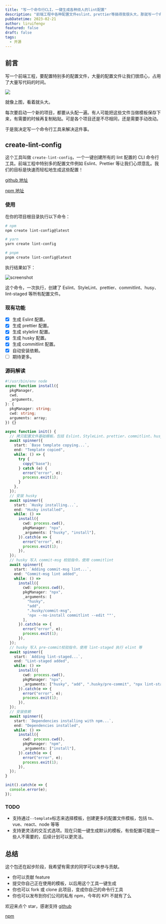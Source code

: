 ```yaml
---
title: "写一个命令行CLI，一键生成各种烦人的lint配置"
description: "前端工程中各种配置文件eslint、prettier等搞得我很头大，那就写一个命令行工具来搞定它吧。"
pubDatetime: 2023-02-21
author: liruifengv
featured: false
draft: false
tags:
  - 开源
---
```


## 前言

写一个前端工程，要配置特别多的配置文件，大量的配置文件让我们很烦心，占用了大量写代码的时间。

![](https://bucket.liruifengv.com/create-lint-config/mulu.png)

就像上图，看着就头大。

每次要启动一个新的项目，都要从头配一遍。有人可能把这些文件当做模板保存下来，有需要的时候再复制粘贴。可是各个项目还是不尽相同，还是需要手动改动。

于是我决定写一个命令行工具来解决这件事。

## create-lint-config

这个工具叫做 `create-lint-config`，一个一键创建所有的 lint 配置的 CLI 命令行工具。前端工程中特别多的配置文件例如 Eslint、Prettier 等让我们心烦意乱。我们的目标是快速而轻松地生成这些配置！

[github 地址](https://github.com/liruifengv/create-lint-config)

[npm 地址](https://www.npmjs.com/package/create-lint-config)

### 使用

在你的项目根目录执行以下命令：

```bash
# npm
npm create lint-config@latest

# yarn
yarn create lint-config

# pnpm
pnpm create lint-config@latest
```

执行结果如下：

![screenshot](https://bucket.liruifengv.com/create-lint-config/screenshot.png)

这个命令，一次执行，创建了 Eslint、StyleLint、prettier、commitlint、husy、lint-staged 等所有配置文件。

### 现有功能

- [x] 生成 Eslint 配置。
- [x] 生成 prettier 配置。
- [x] 生成 stylelint 配置。
- [x] 生成 husky 配置。
- [x] 生成 commitlint 配置。
- [x] 自动安装依赖。
- [ ] 期待更多。

### 源码解读

```ts
#!/usr/bin/env node
async function install({
  pkgManager,
  cwd,
  _arguments,
}: {
  pkgManager: string;
  cwd: string;
  arguments: array;
}) {}

async function init() {
  // 拷贝配置文件基础模板，包括 Eslint、StyleLint、prettier、commitlint、husy、lint-staged
  await spinner({
    start: `Base template copying...`,
    end: "Template copied",
    while: () => {
      try {
        copy("base");
      } catch (e) {
        error("error", e);
        process.exit(1);
      }
    },
  });
  // 安装 husky
  await spinner({
    start: `Husky installing...`,
    end: "Husky installed",
    while: () =>
      install({
        cwd: process.cwd(),
        pkgManager: "npx",
        _arguments: ["husky", "install"],
      }).catch(e => {
        error("error", e);
        process.exit(1);
      }),
  });
  // husky 写入 commit-msg 校验指令，使用 commitlint
  await spinner({
    start: `Adding commit-msg lint...`,
    end: "Commit-msg lint added",
    while: () =>
      install({
        cwd: process.cwd(),
        pkgManager: "npx",
        _arguments: [
          "husky",
          "add",
          ".husky/commit-msg",
          'npx --no-install commitlint --edit ""',
        ],
      }).catch(e => {
        error("error", e);
        process.exit(1);
      }),
  });
  // husky 写入 pre-commit校验指令，使用 lint-staged 执行 elint 等
  await spinner({
    start: `Adding lint-staged...`,
    end: "Lint-staged added",
    while: () =>
      install({
        cwd: process.cwd(),
        pkgManager: "npx",
        _arguments: ["husky", "add", ".husky/pre-commit", "npx lint-staged"],
      }).catch(e => {
        error("error", e);
        process.exit(1);
      }),
  });
  // 安装依赖
  await spinner({
    start: `Dependencies installing with npm...`,
    end: "Dependencies installed",
    while: () =>
      install({
        cwd: process.cwd(),
        pkgManager: "npm",
        _arguments: ["install"],
      }).catch(e => {
        error("error", e);
        process.exit(1);
      }),
  });
}

init().catch(e => {
  console.error(e);
});
```

### TODO

- 支持通过`--template`标志来选择模板，创建更多的配置文件模板，包括 ts、vue、react、node 等等
- 支持更灵活的交互式选项。现在只能一键生成默认的模板，有些配置可能是一些人不需要的，后续计划可以更灵活。

## 总结

这个包还在起步阶段，我希望有需求的同学可以来参与贡献。

- 你可以贡献 feature
- 提交你自己正在使用的模板，以后用这个工具一键生成
- 你也可以 fork 或 clone 此项目，变成你自己的命令行工具
- 你也可以发布到你们公司的私有 npm，今年的 KPI 不就有了么

欢迎来点个 star，感谢支持
[github](https://github.com/liruifengv/create-lint-config)

[npm](https://www.npmjs.com/package/create-lint-config)
